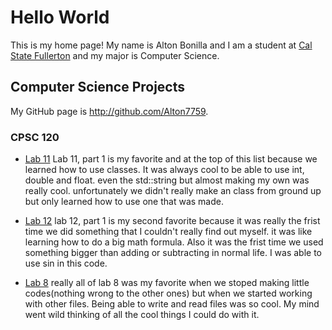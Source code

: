# Hello World
This is my home page! My name is Alton Bonilla and I am a student at [Cal State Fullerton](http://www.fullerton.edu/) and my major is Computer Science.

## Computer Science Projects
My GitHub page is http://github.com/Alton7759.

### CPSC 120

* [Lab 11](https://github.com/cpsc-pilot-fall-2022/cpsc-120-lab-11-aaron-and-wilfredo)
Lab 11, part 1 is my favorite and at the top of this list because we learned how to use classes. It was always cool to be able to use int, double and float. even the std::string but almost making my own was really cool. unfortunately we didn't really make an class from ground up but only learned how to use one that was made.

* [Lab 12](https://github.com/cpsc-pilot-fall-2022/cpsc-120-lab-12-alton)
lab 12, part 1 is my second favorite because it was really the frist time we did something that I couldn't really find out myself. it was like learning how to do a big math formula. Also it was the frist time we used something bigger than adding or subtracting in normal life. I was able to use sin in this code.

* [Lab 8](https://github.com/cpsc-pilot-fall-2022/cpsc-120-lab-08-alton-and-jones-and-naranjo)
really all of lab 8 was my favorite when we stoped making little codes(nothing wrong to the other ones) but when we started working with other files. Being able to write and read files was so cool. My mind went wild thinking of all the cool things I could do with it.